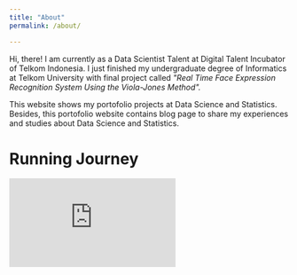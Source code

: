 ```yaml
---
title: "About"
permalink: /about/

---
```


Hi, there! I am currently as a Data Scientist Talent at Digital Talent Incubator of Telkom Indonesia. I just finished my undergraduate degree of Informatics at Telkom University with final project called *"Real Time Face Expression Recognition System Using the Viola-Jones Method".*

This website shows my portofolio projects at Data Science and Statistics. Besides, this portofolio website contains blog page to share my experiences and studies about Data Science and Statistics.


# Running Journey

<iframe height='160' width='300' frameborder='0' allowtransparency='true' scrolling='no' src='https://www.strava.com/athletes/87075821/activity-summary/04d055e488adf102c9c91816d6dca11f24168b71'></iframe>
